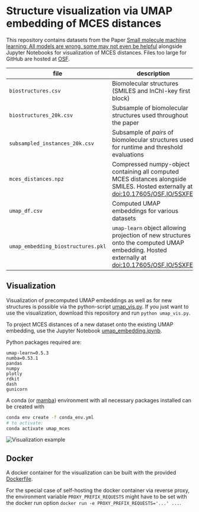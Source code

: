 # Structure visualization via UMAP embedding of MCES distances

This repository contains datasets from the Paper [Small molecule machine learning: All models are
wrong, some may not even be helpful](https://doi) alongside Jupyter Notebooks for visualization of
MCES distances. Files too large for GitHub are hosted at
[OSF](https://doi.org/10.17605/OSF.IO/5SXFE).

| file                               | description                                                                                                                                                                          |
|------------------------------------|--------------------------------------------------------------------------------------------------------------------------------------------------------------------------------------|
| `biostructures.csv`                | Biomolecular structures (SMILES and InChI-key first block)                                                                                                                           |
| `biostructures_20k.csv`            | Subsample of biomolecular structures used throughout the paper                                                                                                                       |
| `subsampled_instances_20k.csv`     | Subsample of *pairs* of biomolecular structures used for runtime and threshold evaluations                                                                                           |
| `mces_distances.npz`               | Compressed numpy-object containing all computed MCES distances alongside SMILES. Hosted externally at [doi:10.17605/OSF.IO/5SXFE](https://doi.org/10.17605/OSF.IO/5SXFE).            |
| `umap_df.csv`                      | Computed UMAP embeddings for various datasets                                                                                                                                        |
| `umap_embedding_biostructures.pkl` | `umap-learn` object allowing projection of new structures onto the computed UMAP embedding. Hosted externally at [doi:10.17605/OSF.IO/5SXFE](https://doi.org/10.17605/OSF.IO/5SXFE). |

## Visualization

Visualization of precomputed UMAP embeddings as well as for new structures is possible via the
python-script [umap_vis.py](umap_vis.py). If you just want to use the visualization, download this
repository and run `python umap_vis.py`.

To project MCES distances of a new dataset onto the existing UMAP embedding, use the Jupyter
Notebook [umap_embedding.ipynb](umap_embedding.ipynb).

Python packages required are:
```
umap-learn=0.5.3
numba=0.53.1
pandas
numpy
plotly
rdkit
dash
gunicorn
```

A conda (or [mamba](https://github.com/mamba-org/mamba)) environment with all necessary packages
installed can be created with

```bash
conda env create -f conda_env.yml
# to activate:
conda activate umap_mces
```

![Visualization example](visualization_example.gif)

## Docker

A docker container for the visualization can be built with the provided [Dockerfile](Dockerfile).

For the special case of self-hosting the docker container via reverse proxy, the environment
variable `PROXY_PREFIX_REQUESTS` might have to be set with the docker run option `docker run -e
PROXY_PREFIX_REQUESTS='...' ...`.

